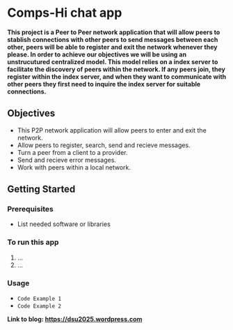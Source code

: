 # Comps-Hi chat app

**This project is a Peer to Peer network application that will allow peers to stablish connections with other peers to send messages between each other, peers will be able to register and exit the network whenever they please. In order to achieve our objectives we will be using an unstrucutured centralized model. This model relies on a index server to facilitate the discovery of peers within the network. If any peers join, they register within the index server, and when they want to communicate with other peers they first need to inquire the index server for suitable connections.**

## Objectives

* This P2P network application will allow peers to enter and exit the network.
* Allow peers to register, search, send and recieve messages.
* Turn a peer from a client to a provider.
* Send and recieve error messages.
* Work with peers within a local network.

## Getting Started

### Prerequisites

* List needed software or libraries

### To run this app 

1. ...
2. ...

### Usage

* `Code Example 1`
* `Code Example 2`


**Link to blog: https://dsu2025.wordpress.com**
